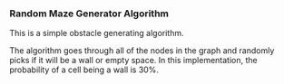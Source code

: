 ### Random Maze Generator Algorithm

This is a simple obstacle generating algorithm.

The algorithm goes through all of the nodes in the graph and randomly picks if it will be a wall or empty space. In this implementation, the probability of a cell being a wall is 30%.